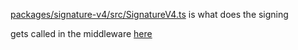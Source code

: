 [packages/signature-v4/src/SignatureV4.ts](https://github.com/aws/aws-sdk-js-v3/blob/master/packages/signature-v4/src/SignatureV4.ts) is what does the signing

gets called in the middleware [here](https://github.com/aws/aws-sdk-js-v3/blob/master/packages/middleware-signing/src/middleware.ts)

